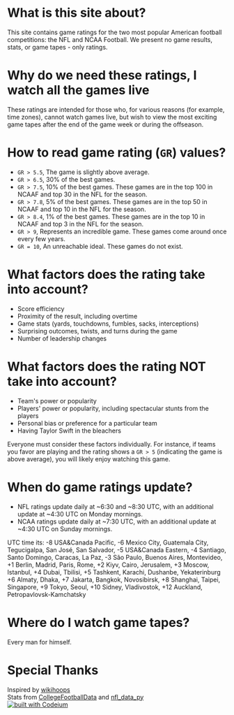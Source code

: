 # What is this site about?
This site contains game ratings for the two most popular American football competitions: the NFL and NCAA Football. We present no game results, stats, or game tapes - only ratings.

# Why do we need these ratings, I watch all the games live
These ratings are intended for those who, for various reasons (for example, time zones), cannot watch games live, but wish to view the most exciting game tapes after the end of the game week or during the offseason.

# How to read game rating (```GR```) values?
- ```GR > 5.5```, The game is slightly above average.
- ```GR > 6.5```, 30% of the best games.
- ```GR > 7.5```, 10% of the best games. These games are in the top 100 in NCAAF and top 30 in the NFL for the season.
- ```GR > 7.8```, 5% of the best games. These games are in the top 50 in NCAAF and top 10 in the NFL for the season.
- ```GR > 8.4```, 1% of the best games. These games are in the top 10 in NCAAF and top 3 in the NFL for the season.
- ```GR > 9```, Represents an incredible game. These games come around once every few years.
- ```GR = 10```, An unreachable ideal. These games do not exist.

# What factors does the rating take into account?
- Score efficiency
- Proximity of the result, including overtime
- Game stats (yards, touchdowns, fumbles, sacks, interceptions)
- Surprising outcomes, twists, and turns during the game
- Number of leadership changes

# What factors does the rating NOT take into account?
- Team's power or popularity
- Players' power or popularity, including spectacular stunts from the players
- Personal bias or preference for a particular team
- Having Taylor Swift in the bleachers

Everyone must consider these factors individually. For instance, if teams you favor are playing and the rating shows a ```GR > 5``` (indicating the game is above average), you will likely enjoy watching this game.

# When do game ratings update?
- NFL ratings update daily at ~6:30 and ~8:30 UTC, with an additional update at ~4:30 UTC on Monday mornings.
- NCAA ratings update daily at ~7:30 UTC, with an additional update at ~4:30 UTC on Sunday mornings.

UTC time its: -8 USA&Canada Pacific, -6 Mexico City, Guatemala City, Tegucigalpa, San José, San Salvador, -5 USA&Canada Eastern, -4 Santiago, Santo Domingo, Caracas, La Paz, -3 São Paulo, Buenos Aires, Montevideo, +1 Berlin, Madrid, Paris, Rome, +2 Kiyv, Cairo, Jerusalem, +3 Moscow, Istanbul, +4 Dubai, Tbilisi, +5 Tashkent, Karachi, Dushanbe, Yekaterinburg +6 Almaty, Dhaka, +7 Jakarta, Bangkok, Novosibirsk, +8 Shanghai, Taipei, Singapore, +9 Tokyo, Seoul, +10 Sidney, Vladivostok, +12 Auckland, Petropavlovsk-Kamchatsky

# Where do I watch game tapes?
Every man for himself.

# Special Thanks
Inspired by [wikihoops](https://wikihoops.com/about/)   
Stats from [CollegeFootballData](https://collegefootballdata.com/) and [nfl_data_py](https://github.com/cooperdff/nfl_data_py)   
[![built with Codeium](https://codeium.com/badges/main)](https://codeium.com)